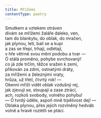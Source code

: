 ```yaml
---
title: Mřížemi
contentType: poetry
---
```


<section>

Smutkem a vztekem otráven  
dívám se mřížemi žaláře daleko, ven,  
tam do blankytu, do oblak, do mračen,  
jak plynou, letí, balí se a kupí  
a zas se třepí, trhají, odlétají,  
v hře větrné svou mění podobu a tvar —  
Ó stálá proměno, pohybe svrchovaný!  
co já zde trčím, těžce sražen k zemi,  
přikován za zdmi, ostnatými dráty,  
za mřížemi a železnými vraty,  
hrůza, už třetí, čtvrtý rok! —  
Okenní mříží vidět oblak vzdušný rej,  
jak zjevují se, stoupají a zase ztrácí,  
ach, rozkoš svobody, volného pohybu!  
— Ó tvrdý úděle, aspoň mně trpělivost dej! —  
Oblaka plynou, přes jejich rozvlněný hedváb  
volně a hravě rozlétli se ptáci.

</section>
